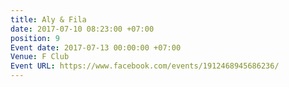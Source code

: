 ```yaml
---
title: Aly & Fila
date: 2017-07-10 08:23:00 +07:00
position: 9
Event date: 2017-07-13 00:00:00 +07:00
Venue: F Club
Event URL: https://www.facebook.com/events/1912468945686236/
---
```


